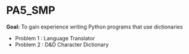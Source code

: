 # PA5_SMP
**Goal:** To gain experience writing Python programs that use dictionaries
- Problem 1 : Language Translator
- Problem 2 : D&D Character Dictionary
